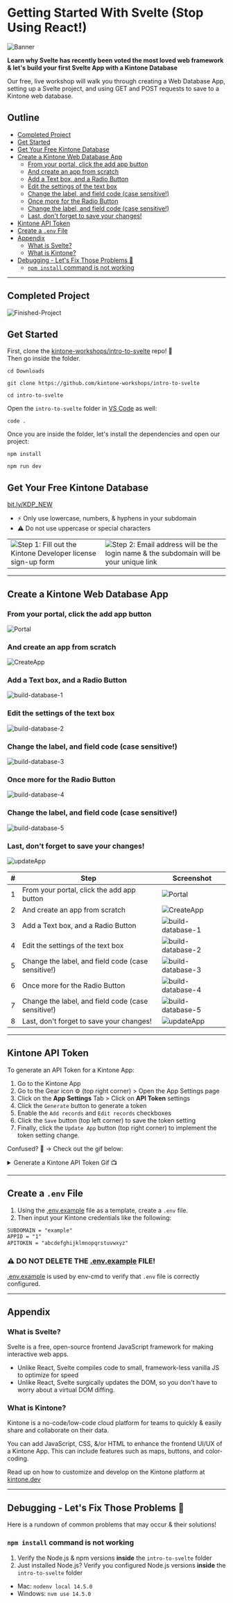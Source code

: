 # Getting Started With Svelte (Stop Using React!)

![Banner](./docs/images/banner.png)

**Learn why Svelte has recently been voted the most loved web framework & let's build your first Svelte App with a Kintone Database**  

Our free, live workshop will walk you through creating a Web Database App, setting up a Svelte project, and using GET and POST requests to save to a Kintone web database.

## Outline <!-- omit in toc -->
* [Completed Project](#completed-project)
* [Get Started](#get-started)
* [Get Your Free Kintone Database](#get-your-free-kintone-database)
* [Create a Kintone Web Database App](#create-a-kintone-web-database-app)
  * [From your portal, click the add app button](#from-your-portal-click-the-add-app-button)
  * [And create an app from scratch](#and-create-an-app-from-scratch)
  * [Add a Text box, and a Radio Button](#add-a-text-box-and-a-radio-button)
  * [Edit the settings of the text box](#edit-the-settings-of-the-text-box)
  * [Change the label, and field code (case sensitive!)](#change-the-label-and-field-code-case-sensitive)
  * [Once more for the Radio Button](#once-more-for-the-radio-button)
  * [Change the label, and field code (case sensitive!)](#change-the-label-and-field-code-case-sensitive-1)
  * [Last, don't forget to save your changes!](#last-dont-forget-to-save-your-changes)
* [Kintone API Token](#kintone-api-token)
* [Create a `.env` File](#create-a-env-file)
* [Appendix](#appendix)
  * [What is Svelte?](#what-is-svelte)
  * [What is Kintone?](#what-is-kintone)
* [Debugging - Let's Fix Those Problems 💪](#debugging---lets-fix-those-problems-)
  * [`npm install` command is not working](#npm-install-command-is-not-working)

---

## Completed Project
![Finished-Project](./docs/images/finished-project.gif)

## Get Started

First, clone the [kintone-workshops/intro-to-svelte](https://github.com/kintone-workshops/intro-to-svelte) repo!  🚀  
Then go inside the folder.

```shell
cd Downloads

git clone https://github.com/kintone-workshops/intro-to-svelte

cd intro-to-svelte
```

Open the `intro-to-svelte` folder in [VS Code](https://code.visualstudio.com/docs/getstarted/tips-and-tricks#_command-line) as well:

```shell
code .
```

Once you are inside the folder, let's install the dependencies and open our project:

```shell
npm install

npm run dev
```

## Get Your Free Kintone Database

[bit.ly/KDP_NEW](http://bit.ly/KDP_NEW)
* ⚡ Only use lowercase, numbers, & hyphens in your subdomain
* ⚠ Do not use uppercase or special characters

|                                                                                            |                                                                                                                      |
| ------------------------------------------------------------------------------------------ | -------------------------------------------------------------------------------------------------------------------- |
| ![Step 1: Fill out the Kintone Developer license sign-up form](./docs/images/SignUp-1.png) | ![Step 2: Email address will be the login name & the subdomain will be your unique link](./docs/images/SignUp-2.png) |

---

## Create a Kintone Web Database App

### From your portal, click the add app button
![Portal](./docs/images/portal.png)
### And create an app from scratch
![CreateApp](./docs/images/create-app.png)
### Add a Text box, and a Radio Button
![build-database-1](./docs/images/build-database-1.png)
### Edit the settings of the text box
![build-database-2](./docs/images/build-database-2.png)
### Change the label, and field code (case sensitive!)
![build-database-3](./docs/images/build-database-3.png)
### Once more for the Radio Button
![build-database-4](./docs/images/build-database-4.png)
### Change the label, and field code (case sensitive!)
![build-database-5](./docs/images/build-database-5.png)
### Last, don't forget to save your changes!
![updateApp](./docs/images/updateApp.png)

| #   | Step                                               | Screenshot                                              |
| --- | -------------------------------------------------- | ------------------------------------------------------- |
| 1   | From your portal, click the add app button         | ![Portal](./docs/images/portal.png)                     |
| 2   | And create an app from scratch                     | ![CreateApp](./docs/images/create-app.png)              |
| 3   | Add a Text box, and a Radio Button                 | ![build-database-1](./docs/images/build-database-1.png) |
| 4   | Edit the settings of the text box                  | ![build-database-2](./docs/images/build-database-2.png) |
| 5   | Change the label, and field code (case sensitive!) | ![build-database-3](./docs/images/build-database-3.png) |
| 6   | Once more for the Radio Button                     | ![build-database-4](./docs/images/build-database-4.png) |
| 7   | Change the label, and field code (case sensitive!) | ![build-database-5](./docs/images/build-database-5.png) |
| 8   | Last, don't forget to save your changes!           | ![updateApp](./docs/images/updateApp.png)               |

---

## Kintone API Token

To generate an API Token for a Kintone App:

1. Go to the Kintone App
1. Go to the Gear icon ⚙️ (top right corner) > Open the App Settings page
1. Click on the **App Settings** Tab > Click on **API Token** settings
1. Click the `Generate` button to generate a token
1. Enable the `Add records` and `Edit records` checkboxes
1. Click the `Save` button (top left corner) to save the token setting
1. Finally, click the `Update App` button (top right corner) to implement the token setting change.

Confused? 🤔 → Check out the gif below:

<details>
  <summary>Generate a Kintone API Token Gif 📺</summary>

  ![APIToken.gif](./docs/images/APIToken.gif)

</details>

---

## Create a `.env` File

1. Using the [.env.example](.env.example) file as a template, create a `.env` file.
1. Then input your Kintone credentials like the following:

```txt
SUBDOMAIN = "example"
APPID = "1"
APITOKEN = "abcdefghijklmnopqrstuvwxyz"
```

### ⚠️ DO NOT DELETE THE [.env.example](.env.example) FILE!  <!-- omit in toc -->
[.env.example](.env.example) is used by env-cmd to verify that `.env` file is correctly configured.

---

## Appendix

### What is Svelte?

Svelte is a free, open-source frontend JavaScript framework for making interactive web apps.

* Unlike React, Svelte compiles code to small, framework-less vanilla JS to optimize for speed
* Unlike React, Svelte surgically updates the DOM, so you don't have to worry about a virtual DOM diffing.

### What is Kintone?

Kintone is a no-code/low-code cloud platform for teams to quickly & easily share and collaborate on their data.

You can add JavaScript, CSS, &/or HTML to enhance the frontend UI/UX of a Kintone App. This can include features such as maps, buttons, and color-coding.

Read up on how to customize and develop on the Kintone platform at [kintone.dev](https://kintone.dev/)

---

## Debugging - Let's Fix Those Problems 💪

Here is a rundown of common problems that may occur & their solutions!

### `npm install` command is not working

1. Verify the Node.js & npm versions **inside** the `intro-to-svelte` folder
2. Just installed Node.js? Verify you configured Node.js versions **inside** the `intro-to-svelte` folder

* Mac: `nodenv local 14.5.0`
* Windows: `nvm use 14.5.0`
